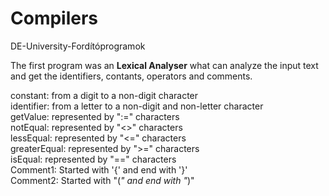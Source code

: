 # Compilers
DE-University-Fordítóprogramok

The first program was an __Lexical Analyser__ what can analyze the input text and get the identifiers, contants, operators and comments.  

constant: from a digit to a non-digit character  
identifier: from a letter to a non-digit and non-letter character  
getValue: represented by ":=" characters  
notEqual: represented by "<>" characters  
lessEqual: represented by "<=" characters  
greaterEqual: represented by ">=" characters  
isEqual: represented by "==" characters  
Comment1: Started with '{' and end with '}'  
Comment2: Started with "(*" and end with "*)"
